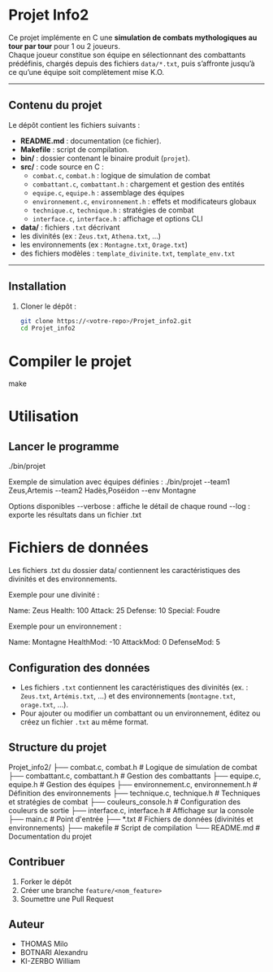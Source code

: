 # Projet Info2

Ce projet implémente en C une **simulation de combats mythologiques au tour par tour** pour 1 ou 2 joueurs.  
Chaque joueur constitue son équipe en sélectionnant des combattants prédéfinis, chargés depuis des fichiers `data/*.txt`, puis s’affronte jusqu’à ce qu’une équipe soit complètement mise K.O.

---

## Contenu du projet

Le dépôt contient les fichiers suivants :

- **README.md** : documentation (ce fichier).
- **Makefile** : script de compilation.
- **bin/** : dossier contenant le binaire produit (`projet`).
- **src/** : code source en C :
  - `combat.c`, `combat.h` : logique de simulation de combat
  - `combattant.c`, `combattant.h` : chargement et gestion des entités
  - `equipe.c`, `equipe.h` : assemblage des équipes
  - `environnement.c`, `environnement.h` : effets et modificateurs globaux
  - `technique.c`, `technique.h` : stratégies de combat
  - `interface.c`, `interface.h` : affichage et options CLI
- **data/** : fichiers `.txt` décrivant
- les divinités (ex : `Zeus.txt`, `Athena.txt`, ...)
- les environnements (ex : `Montagne.txt`, `Orage.txt`)
- des fichiers modèles : `template_divinite.txt`, `template_env.txt`

---

## Installation

1. Cloner le dépôt :
   ```bash
   git clone https://<votre-repo>/Projet_info2.git
   cd Projet_info2


# Compiler le projet
make


# Utilisation
## Lancer le programme
./bin/projet

Exemple de simulation avec équipes définies :
./bin/projet --team1 Zeus,Artemis --team2 Hadès,Poséidon --env Montagne

Options disponibles
--verbose : affiche le détail de chaque round
--log <fichier> : exporte les résultats dans un fichier .txt

# Fichiers de données
Les fichiers .txt du dossier data/ contiennent les caractéristiques des divinités et des environnements.

Exemple pour une divinité :

Name: Zeus
Health: 100
Attack: 25
Defense: 10
Special: Foudre

Exemple pour un environnement :

Name: Montagne
HealthMod: -10
AttackMod: 0
DefenseMod: 5

## Configuration des données
* Les fichiers `.txt` contiennent les caractéristiques des divinités (ex. : `Zeus.txt`, `Artémis.txt`, …) et des environnements (`montagne.txt`, `orage.txt`, …).
* Pour ajouter ou modifier un combattant ou un environnement, éditez ou créez un fichier `.txt` au même format.

## Structure du projet
Projet_info2/
├── combat.c, combat.h               # Logique de simulation de combat
├── combattant.c, combattant.h       # Gestion des combattants
├── equipe.c, equipe.h               # Gestion des équipes
├── environnement.c, environnement.h # Définition des environnements
├── technique.c, technique.h         # Techniques et stratégies de combat
├── couleurs_console.h               # Configuration des couleurs de sortie
├── interface.c, interface.h         # Affichage sur la console
├── main.c                           # Point d'entrée
├── *.txt                            # Fichiers de données (divinités et environnements)
├── makefile                         # Script de compilation
└── README.md                        # Documentation du projet

## Contribuer
1. Forker le dépôt 
2. Créer une branche `feature/<nom_feature>` 
3. Soumettre une Pull Request

## Auteur
- THOMAS Milo
- BOTNARI Alexandru
- KI-ZERBO William



